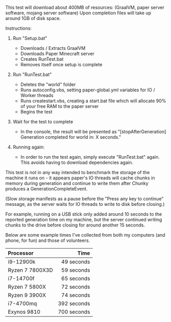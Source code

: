 This test will download about 400MB of resources:
(GraalVM, paper server software, mojang server software)
Upon completion files will take up around 1GB of disk space.

Instructions:
1. Run "Setup.bat"
    - Downloads / Extracts GraalVM
    - Downloads Paper Minecraft server
    - Creates RunTest.bat
    - Removes itself once setup is complete

2. Run "RunTest.bat"
    - Deletes the "world" folder
    - Runs autoconfig.vbs, setting paper-global.yml
    variables for IO / Worker threads
    - Runs createstart.vbs, creating a start.bat file
    which will allocate 90% of your free RAM to the
    paper server
    - Begins the test

3. Wait for the test to complete
    - In the console, the result will be presented as
    "[stopAfterGeneration] Generation completed for world in: X seconds."

4. Running again:
    - In order to run the test again, simply
    execute "RunTest.bat" again. This avoids having
    to download dependencies again. 

This test is not in any way intended to benchmark
the storage of the machine it runs on - it appears
paper's IO threads will cache chunks in memory during
generation and continue to write them after
Chunky produces a GenerationCompleteEvent.

(Slow storage manifests as a pause before the
"Press any key to continue" message, as the 
server waits for IO threads to write to disk
before closing.)

For example, running on a USB stick only added around
10 seconds to the reported generation time on my machine,
but the server continued writing chunks to the drive
before closing for around another 15 seconds.

Below are some example times I've collected from
both my computers (and phone, for fun) and those of volunteers.

|Processor       |   Time      |
|:---------------|-----------:|
|i9-12900k       |   49 seconds|
|Ryzen 7 7800X3D |   59 seconds|
|i7-14700f       |   65 seconds|
|Ryzen 7 5800X   |   72 seconds|
|Ryzen 9 3900X   |   74 seconds|
|i7-4700mq       |   392 seconds|
|Exynos 9810     |   700 seconds|